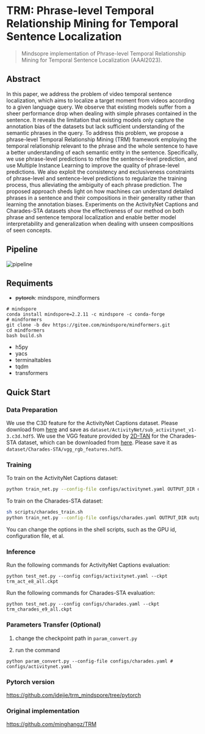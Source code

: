 # TRM: Phrase-level Temporal Relationship Mining for Temporal Sentence Localization
> Mindsopre implementation of Phrase-level Temporal Relationship Mining for Temporal Sentence Localization (AAAI2023).


## Abstract

In this paper, we address the problem of video temporal sentence localization, which aims to localize a target moment from videos according to a given language query. We observe that existing models suffer from a sheer performance drop when dealing with simple phrases contained in the sentence. It reveals the limitation that existing models only capture the annotation bias of the datasets but lack sufficient understanding of the semantic phrases in the query. To address this problem, we propose a phrase-level Temporal Relationship Mining (TRM) framework employing the temporal relationship relevant to the phrase and the whole sentence to have a better understanding of each semantic entity in the sentence. Specifically, we use phrase-level predictions to refine the sentence-level prediction, and use Multiple Instance Learning to improve the quality of phrase-level predictions. We also exploit the consistency and exclusiveness constraints of phrase-level and sentence-level predictions to regularize the training process, thus alleviating the ambiguity of each phrase prediction. The proposed approach sheds light on how machines can understand detailed phrases in a sentence and their compositions in their generality rather than learning the annotation biases. Experiments on the ActivityNet Captions and Charades-STA datasets show the effectiveness of our method on both phrase and sentence temporal localization and enable better model interpretability and generalization when dealing with unseen compositions of seen concepts.

## Pipeline

![pipeline](./imgs/pipeline.png)


## Requiments

-  ~~pytorch~~: mindspore, mindformers
```shell
# mindspore
conda install mindspore=2.2.11 -c mindspore -c conda-forge
# mindformers
git clone -b dev https://gitee.com/mindspore/mindformers.git
cd mindformers
bash build.sh
```
- h5py
- yacs
- terminaltables
- tqdm
- transformers

## Quick Start

### Data Preparation

We use the C3D feature for the ActivityNet Captions dataset. Please download from [here](http://activity-net.org/challenges/2016/download.html) and save as `dataset/ActivityNet/sub_activitynet_v1-3.c3d.hdf5`. We use the VGG feature provided by [2D-TAN](https://github.com/microsoft/VideoX) for the Charades-STA dataset, which can be downloaded from [here](https://rochester.app.box.com/s/8znalh6y5e82oml2lr7to8s6ntab6mav/folder/137471415879). Please save it as `dataset/Charades-STA/vgg_rgb_features.hdf5`.


### Training

To train on the ActivityNet Captions dataset:
```bash
python train_net.py --config-file configs/activitynet.yaml OUTPUT_DIR outputs/activitynet
```

To train on the Charades-STA dataset:
```bash
sh scripts/charades_train.sh
python train_net.py --config-file configs/charades.yaml OUTPUT_DIR outputs/charade
```

You can change the options in the shell scripts, such as the GPU id, configuration file, et al.


### Inference

Run the following commands for ActivityNet Captions evaluation:

```shell
python test_net.py --config configs/activitynet.yaml --ckpt trm_act_e8_all.ckpt 
```
Run the following commands for Charades-STA evaluation:

```
python test_net.py --config configs/charades.yaml --ckpt trm_charades_e9_all.ckpt
```

### Parameters Transfer (Optional)
1. change the checkpoint path in `param_convert.py` 


2. run the command
```shell
python param_convert.py --config-file configs/charades.yaml #  configs/activitynet.yaml
```

### Pytorch version

https://github.com/idejie/trm_mindspore/tree/pytorch

### Original implementation
https://github.com/minghangz/TRM